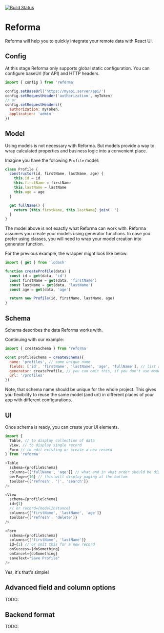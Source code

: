 [![Build Status](https://travis-ci.com/dimakura/reforma.svg?branch=master)](https://travis-ci.com/dimakura/reforma)

# Reforma

Reforma will help you to quickly integrate your remote data with React UI.

## Config

At this stage Reforma only supports global static configuration.
You can configure baseUrl (for API) and HTTP headers.

```js
import { config } from 'reforma'

config.setBaseUrl('https://myapi.server/api/')
config.setRequestHeader('authorization', myToken)
// or
config.setRequestHeaders({
  authorization: myToken,
  application: 'admin'
})
```

## Model

Using models is not necessary with Reforma. But models provide a way to wrap calculated properties and business logic into a convenient place.

Imagine you have the following `Profile` model:

```js
class Profile {
  constructor(id, firstName, lastName, age) {
    this.id = id
    this.firstName = firstName
    this.lastName = lastName
    this.age = age
  }

  get fullName() {
    return [this.firstName, this.lastName].join(' ')
  }
}
```

The model above is not exactly what Reforma can work with. Reforma assumes you create your models using generator functions. In case you prefer using classes, you will need to wrap your model creation into generator function.

For the previous example, the wrapper might look like below:

```js
import { get } from 'lodash'

function createProfile(data) {
  const id = get(data, 'id')
  const firstName = get(data, 'firstName')
  const lastName = get(data, 'lastName')
  const age = get(data, 'age')

  return new Profile(id, firstName, lastName, age)
}
```

## Schema

Schema describes the data Reforma works with.

Continuing with our example:

```js
import { createSchema } from 'reforma'

const profileSchema = createSchema({
  name: 'profiles', // some unique name
  fields: ['id', 'firstName', 'lastName', 'age', 'fullName'], // list all fields from your model
  generator: createProfile, // you can omit this, if you don't use models
  url: '/profiles'
})
```

Note, that schema name should be unique for the whole project. This gives you flexibility to reuse the same model (and url) in different places of your app with different configurations.

## UI

Once schema is ready, you can create your UI elements.

```js
import {
  Table, // to display collection of data
  View, // to display single record
  Form // to edit existing or create a new record
} from 'reforma'

<Table
  schema={profileSchema}
  columns={['fullName', 'age']} // what and in what order should be displayed?
  perPage={10} // this will display paging at the bottom
  toolbar={['refresh', '|', 'search']}
/>

<View
  schema={profileSchema}
  id={1}
  // or record={modelInstance}
  columns={['firstName', 'lastName', 'age']}
  toolbar={['refresh', 'delete']}
/>

<Form
  schema={profileSchema}
  columns={['firstName', 'lastName']}
  id={1} // or omit this for a new record
  onSuccess={doSomething}
  onCancel={doSomething}
  saveText="Save Profile"
/>
```

Yes, it's that's simple!

## Advanced field and column options

TODO:

## Backend format

TODO:
